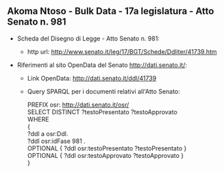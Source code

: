 ## Akoma Ntoso - Bulk Data - 17a legislatura - Atto Senato n. 981 ##

* Scheda del Disegno di Legge - Atto Senato n. 981:
	* http url: http://www.senato.it/leg/17/BGT/Schede/Ddliter/41739.htm

* Riferimenti al sito OpenData del Senato http://dati.senato.it/:
	* Link OpenData: http://dati.senato.it/ddl/41739
	* Query SPARQL per i documenti relativi all'Atto Senato:

        PREFIX osr: <http://dati.senato.it/osr/>  
		SELECT DISTINCT ?testoPresentato ?testoApprovato  
		WHERE  
		{  
		    ?ddl a osr:Ddl.  
		    ?ddl osr:idFase 981 .  
		    OPTIONAL { ?ddl osr:testoPresentato ?testoPresentato }  
		    OPTIONAL { ?ddl osr:testoApprovato ?testoApprovato }  
		}
		